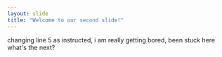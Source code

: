 ```yaml
---
layout: slide
title: "Welcome to our second slide!"
---
```

changing line 5 as instructed, i am really getting bored, been stuck here what's the next?
